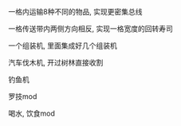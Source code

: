 一格内运输8种不同的物品, 实现更密集总线

一格传送带内两侧方向相反, 实现一格宽度的回转寿司

一个组装机, 里面集成好几个组装机

汽车伐木机, 开过树林直接收割

钓鱼机

罗技mod

喝水, 饮食mod
